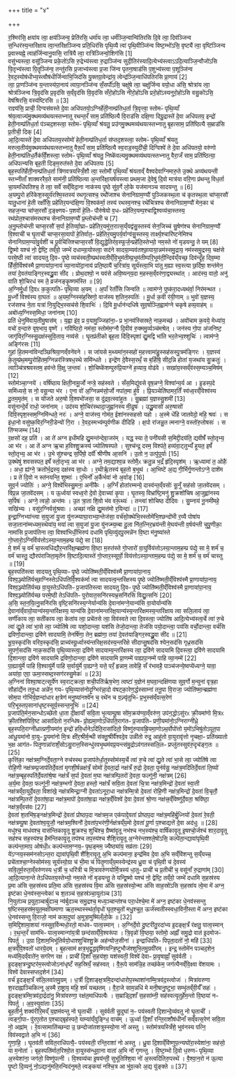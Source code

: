+++
title = "४"

+++


  
र॒श्मिर॑सि॒ क्षया॑य त्वा॒ क्षय॑ञ्जिन्व॒ प्रेति॑रसि॒ धर्मा॑य त्वा॒ धर्म॑ञ्जि॒न्वान्वि॑तिरसि दि॒वे त्वा॒ दिव॑ञ्जिन्व स॒न्धिर॑स्य॒न्तरि॑क्षाय त्वा॒न्तरि॑क्षञ्जिन्व प्रति॒धिर॑सि पृथि॒व्यै त्वा॑ पृथि॒वीञ्जि॑न्व विष्ट॒म्भो॑ऽसि॒ वृष्ट्यै॑ त्वा॒ वृष्टि॑ञ्जिन्व प्र॒वास्यह्ने॒ त्वाह॑र्जिन्वानु॒वासि॒ रात्रि॑यै त्वा॒ रात्रि॑ञ्जिन्वो॒शिग॑सि [1]  
वसु॑भ्यस्त्वा॒ वसू॑ञ्जिन्व प्रके॒तो॑ऽसि रु॒द्रेभ्य॑स्त्वा रु॒द्राञ्जि॑न्व सुदी॒तिर॑स्यादि॒त्येभ्य॑स्त्वाऽऽदि॒त्याञ्जि॒न्वौजो॑ऽसि पि॒तृभ्य॑स्त्वा पि॒तॄञ्जि॑न्व॒ तन्तु॑रसि प्र॒जाभ्य॑स्त्वा प्र॒जा जि॑न्व पृतना॒षाड॑सि प॒शुभ्य॑स्त्वा प॒शूञ्जि॑न्व रे॒वद॒स्योष॑धीभ्य॒स्त्वौष॑धीर्जिन्वाभि॒जिद॑सि यु॒क्तग्रा॒वेन्द्रा॑य॒ त्वेन्द्र॑ञ्जि॒न्वाधि॑पतिरसि प्रा॒णाय॑ [2]  
त्वा॒ प्रा॒णञ्जि॑न्व य॒न्तास्य॑पा॒नाय॑ त्वापा॒नञ्जि॑न्व सँ॒सर्पो॑ऽसि॒ चक्षु॑षे त्वा॒ चक्षु॑र्जिन्व वयो॒धा अ॑सि॒ श्रोत्रा॑य त्वा॒ श्रोत्र॑ञ्जिन्व त्रि॒वृद॑सि प्र॒वृद॑सि स॒व्ँवृद॑सि वि॒वृद॑सि सँरो॒हो॑ऽसि नीरो॒हो॑ऽसि प्ररो॒हो॑ऽस्यनुरो॒हो॑ऽसि वसु॒को॑ऽसि॒ वेष॑श्रिरसि॒ वस्य॑ष्टिरसि ॥ [3]  
राज्ञ्य॑सि॒ प्राची॒ दिग्वस॑वस्ते दे॒वा अधि॑पतयो॒ऽग्निर्हे॑ती॒नाम्प्र॑तिध॒र्ता त्रि॒वृत्त्वा॒ स्तोमᳶ॑ पृथि॒व्याँ श्र॑य॒त्वाज्य॑मु॒क्थमव्य॑थयत्स्तभ्नातु रथन्त॒रँ साम॒ प्रति॑ष्ठित्यै वि॒राड॑सि दक्षि॒णा दिग्रु॒द्रास्ते॑ दे॒वा अधि॑पतय॒ इन्द्रो॑ हेती॒नाम्प्र॑तिध॒र्ता प॑ञ्चद॒शस्त्वा॒ स्तोमᳶ॑ पृथि॒व्याँ श्र॑यतु॒ प्रउ॑गमु॒क्थमव्य॑थयत्स्तभ्नातु बृ॒हत्साम॒ प्रति॑ष्ठित्यै स॒म्राड॑सि प्र॒तीची॒ दिक् [4]  
आ॒दि॒त्यास्ते॑ दे॒वा अधि॑पतय॒स्सोमो॑ हेती॒नाम्प्र॑तिध॒र्ता स॑प्तद॒शस्त्वा॒ स्तोमᳶ॑ पृथि॒व्याँ श्र॑यतु मरुत्व॒तीय॑मु॒क्थमव्य॑थयत्स्तभ्नातु वैरू॒पँ साम॒ प्रति॑ष्ठित्यै स्व॒राड॒स्युदी॑ची॒ दिग्विश्वे॑ ते दे॒वा अधि॑पतयो॒ वरु॑णो हेती॒नाम्प्र॑तिध॒र्तैक॑विँ॒शस्त्वा॒ स्तोमᳶ॑ पृथि॒व्याँ श्र॑यतु॒ निष्के॑वल्यमु॒क्थमव्य॑थयत्स्तभ्नातु वैरा॒जँ साम॒ प्रति॑ष्ठित्या॒ अधि॑पत्न्यसि बृह॒ती दिङ्म॒रुत॑स्ते दे॒वा अधि॑पतयः [5]  
बृह॒स्पति॑र्हेती॒नाम्प्र॑तिध॒र्ता त्रि॑णवत्रयस्त्रिँ॒शौ त्वा॒ स्तोमौ॑ पृथि॒व्याँ श्र॑यताव्ँ वैश्वदेवाग्निमारु॒ते उ॒क्थे अव्य॑थयन्ती स्तभ्नीताँ शाक्वररैव॒ते साम॑नी॒ प्रति॑ष्ठित्या अ॒न्तरि॑क्षा॒यर्ष॑यस्त्वा प्रथम॒जा दे॒वेषु॑ दि॒वो मात्र॑या वरि॒णा प्र॑थन्तु विध॒र्ता चा॒यमधि॑पतिश्च॒ ते त्वा॒ सर्वे॑ सव्ँविदा॒ना नाक॑स्य पृ॒ष्ठे सु॑व॒र्गे लो॒के यज॑मानञ्च सादयन्तु ॥ [6]  
अ॒यम्पु॒रो हरि॑केश॒स्सूर्य॑रश्मि॒स्तस्य॑ रथगृ॒त्सश्च॒ रथौ॑जाश्च सेनानिग्राम॒ण्यौ॑ पुञ्जिकस्थ॒ला च॑ कृतस्थ॒ला चा॑प्स॒रसौ॑ यातु॒धाना॑ हे॒ती रक्षाँ॑सि॒ प्रहे॑तिर॒यन्द॑क्षि॒णा वि॒श्वक॑र्मा॒ तस्य॑ रथस्व॒नश्च॒ रथे॑चित्रश्च सेनानिग्राम॒ण्यौ॑ मेन॒का च॑ सहज॒न्या चा॑प्स॒रसौ॑ द॒ङ्क्ष्णवᳶ॑ प॒शवो॑ हे॒तिᳶ पौरु॑षेयो व॒धᳶ प्रहे॑तिर॒यम्प॒श्चाद्वि॒श्वव्य॑चा॒स्तस्य॒ रथ॑प्रोत॒श्चास॑मरथश्च सेनानिग्राम॒ण्यौ॑ प्र॒म्लोच॑न्ती च [7]  
अ॒नु॒म्लोच॑न्ती चाप्स॒रसौ॑ स॒र्पा हे॒तिर्व्या॒घ्राᳶ प्रहे॑तिर॒यमु॑त्त॒रात्स॒य्ँयद्व॑सु॒स्तस्य॑ सेन॒जिच्च॑ सु॒षेण॑श्च सेनानिग्राम॒ण्यौ॑ वि॒श्वाची॑ च घृ॒ताची॑ चाप्स॒रसा॒वापो॑ हे॒तिर्वात॒ᳶ प्रहे॑तिर॒यमु॒पर्य॒र्वाग्व॑सु॒स्तस्य॒ तार्क्ष्य॒श्चारि॑ष्टनेमिश्च सेनानिग्राम॒ण्या॑वु॒र्वशी॑ च पू॒र्वचि॑त्तिश्चाप्स॒रसौ॑ वि॒द्युद्धे॒तिर॑व॒स्फूर्ज॒न्प्रहे॑ति॒स्तेभ्यो॒ नम॒स्ते नो॑ मृडयन्तु॒ ते यम् [8]  
द्वि॒ष्मो यश्च॑ नो॒ द्वेष्टि॒ तव्ँवो॒ जम्भे॑ दधाम्या॒योस्त्वा॒ सद॑ने सादया॒म्यव॑तश्छा॒याया॒न्नम॑स्समु॒द्राय॒ नम॑स्समु॒द्रस्य॒ चक्ष॑से परमे॒ष्ठी त्वा॑ सादयतु दि॒वᳶ पृ॒ष्ठे व्यच॑स्वती॒म्प्रथ॑स्वतीव्ँवि॒भूम॑तीम्प्र॒भूम॑तीम्परि॒भूम॑ती॒न्दिव॑य्ँयच्छ॒ दिव॑न्दृँह॒ दिव॒म्मा हिँ॑सी॒र्विश्व॑स्मै प्रा॒णाया॑पा॒नाय॑ व्या॒नायो॑दा॒नाय॑ प्रति॒ष्ठायै॑ च॒रित्रा॑य॒ सूर्य॑स्त्वा॒भि पा॑तु म॒ह्या स्व॒स्त्या छ॒र्दिषा॒ शन्त॑मेन॒ तया॑ दे॒वत॑याङ्गिर॒स्वद्ध्रु॒वा सी॑द । प्रोथ॒दश्वो॒ न यव॑से अवि॒ष्यन्‌य॒दा म॒हस्स॒व्ँवर॑णा॒द्व्यस्था॑त् । आद॑स्य॒ वातो॒ अनु॑ वाति शो॒चिरध॑ स्म ते॒ व्रज॑नङ्कृ॒ष्णम॑स्ति ॥ [9]  
अ॒ग्निर्मू॒र्धा दि॒वᳵ क॒कुत्पतिᳶ॑ पृथि॒व्या अ॒यम् । अ॒पाँ रेताँ॑सि जिन्वति ॥ त्वाम॑ग्ने॒ पुष्क॑रा॒दध्यथ॑र्वा॒ निर॑मन्थत । मू॒र्ध्नो विश्व॑स्य वा॒घतः॑ ॥ अ॒यम॒ग्निस्स॑ह॒स्रिणो॒ वाज॑स्य श॒तिन॒स्पतिः॑ । मू॒र्धा क॒वी र॑यी॒णाम् ॥ भुवो॑ य॒ज्ञस्य॒ रज॑सश्च ने॒ता यत्रा॑ नि॒युद्भि॒स्सच॑से शि॒वाभिः॑ । दि॒वि मू॒र्धान॑न्दधिषे सुव॒र्षाञ्जि॒ह्वाम॑ग्ने चकृषे हव्य॒वाह॑म् ॥ अबो॑ध्य॒ग्निस्स॒मिधा॒ जना॑नाम् [10]  
प्रति॑ धे॒नुमि॑वाय॒तीमु॒षास॑म् । य॒ह्वा इ॑व॒ प्र व॒यामु॒ज्जिहा॑ना॒ᳶ प्र भा॒नव॑स्सिस्रते॒ नाक॒मच्छ॑ । अवो॑चाम क॒वये॒ मेध्या॑य॒ वचो॑ व॒न्दारु॑ वृष॒भाय॒ वृष्णे॑ । गवि॑ष्ठिरो॒ नम॑सा॒ स्तोम॑म॒ग्नौ दि॒वीव॑ रु॒क्ममु॒र्व्यञ्च॑मश्रेत् । जन॑स्य गो॒पा अ॑जनिष्ट॒ जागृ॑विर॒ग्निस्सु॒दक्ष॑स्सुवि॒ताय॒ नव्य॑से । घृ॒तप्र॑तीको बृह॒ता दि॑वि॒स्पृशा॑ द्यु॒मद्वि भा॑ति भर॒तेभ्य॒श्शुचिः॑ । त्वाम॑ग्ने॒ अङ्गि॑रसः [11]  
गुहा॑ हि॒तमन्व॑विन्दञ्छिश्रिया॒णव्ँवने॑वने । स जा॑यसे म॒थ्यमा॑न॒स्सहो॑ म॒हत्त्वामा॑हु॒स्सह॑सस्पु॒त्रम॑ङ्गिरः । य॒ज्ञस्य॑ के॒तुम्प्र॑थ॒मम्पु॒रोहि॑तम॒ग्निन्नर॑स्त्रिषध॒स्थे समि॑न्धते । इन्द्रे॑ण दे॒वैस्स॒रथँ॒ स ब॒र्हिषि॒ सीद॒न्नि होता॑ य॒जथा॑य सु॒क्रतुः॑ । त्वाञ्चि॑त्रश्रवस्तम॒ हव॑न्ते वि॒क्षु ज॒न्तवः॑ । शो॒चिष्के॑शम्पुरुप्रि॒याग्ने॑ ह॒व्याय॒ वोढ॑वे । सखा॑य॒स्सव्ँव॑स्स॒म्यञ्च॒मिष॑म् [12]  
स्तोम॑ञ्चा॒ग्नये॑ । वर्षि॑ष्ठाय क्षिती॒नामू॒र्जो नप्त्रे॒ सह॑स्वते । सँस॒मिद्यु॑वसे वृष॒न्नग्ने॒ विश्वा॑न्य॒र्य आ । इ॒डस्प॒दे समि॑ध्यसे॒ स नो॒ वसू॒न्या भ॑र । ए॒ना वो॑ अ॒ग्निन्नम॑सो॒र्जो नपा॑त॒मा हु॑वे । प्रि॒यञ्चेति॑ष्ठमर॒तिँ स्व॑ध्व॒रव्ँविश्व॑स्य दू॒तम॒मृत॑म् । स यो॑जते अरु॒षो वि॒श्वभो॑जसा॒ स दु॑द्रव॒त्स्वा॑हुतः । सु॒ब्रह्मा॑ य॒ज्ञस्सु॒शमी॑ [13]  
वसू॑नान्दे॒वँ राधो॒ जना॑नाम् । उद॑स्य शो॒चिर॑स्थादा॒जुह्वा॑नस्य मी॒ढुषः॑ । उद्धू॒मासो॑ अरु॒षासो॑ दिवि॒स्पृश॒स्सम॒ग्निमि॑न्धते॒ नरः॑ । अग्ने॒ वाज॑स्य॒ गोम॑त॒ ईशा॑नस्सहसो यहो । अ॒स्मे धे॑हि जातवेदो॒ महि॒ श्रवः॑ । स इ॑धा॒नो वसु॑ष्क॒विर॒ग्निरी॒डेन्यो॑ गि॒रा । रे॒वद॒स्मभ्य॑म्पुर्वणीक दीदिहि । क्ष॒पो रा॑जन्नु॒त त्मनाग्ने॒ वस्तो॑रु॒तोषसः॑ । स ति॑ग्मजम्भ [14]  
र॒क्षसो॑ दह॒ प्रति॑ । आ ते॑ अग्न इधीमहि द्यु॒मन्त॑न्देवा॒जर॑म् । यद्ध॒ स्या ते॒ पनी॑यसी स॒मिद्दी॒दय॑ति॒ द्यवीषँ॑ स्तो॒तृभ्य॒ आ भ॑र । आ ते॑ अग्न ऋ॒चा ह॒विश्शु॒क्रस्य॑ ज्योतिषस्पते । सुश्च॑न्द्र॒ दस्म॒ विश्प॑ते॒ हव्य॑वा॒ट्तुभ्यँ॑ हूयत॒ इषँ॑ स्तो॒तृभ्य॒ आ भ॑र । उ॒भे सु॑श्चन्द्र स॒र्पिषो॒ दर्वी॑ श्रीणीष आ॒सनि॑ । उ॒तो न॒ उत्पु॑पूर्याः [15]  
उ॒क्थेषु॑ शवसस्पत॒ इषँ॑ स्तो॒तृभ्य॒ आ भ॑र । अग्ने॒ तम॒द्याश्व॒न्न स्तोमै॒ᳵ क्रतु॒न्न भ॒द्रँ हृ॑दि॒स्पृश॑म् । ऋ॒ध्यामा॑ त॒ ओहैः॑ । अधा॒ ह्य॑ग्ने॒ क्रतो॑र्भ॒द्रस्य॒ दक्ष॑स्य सा॒धोः । र॒थीर्ऋ॒तस्य॑ बृह॒तो ब॒भूथ॑ । आ॒भिष्टे॑ अ॒द्य गी॒र्भिर्गृ॒णन्तोऽग्ने॒ दाशे॑म । प्र ते॑ दि॒वो न स्त॑नयन्ति॒ शुष्माः॑ । ए॒भिर्नो॑ अ॒र्कैर्भवा॑ नो अ॒र्वाङ् [16]  
सुव॒र्न ज्योतिः॑ । अग्ने॒ विश्वे॑भिस्सु॒मना॒ अनी॑कैः । अ॒ग्निँ होता॑रम्मन्ये॒ दास्व॑न्त॒व्ँवसोः॑ सू॒नुँ सह॑सो जा॒तवे॑दसम् । विप्र॒न्न जा॒तवे॑दसम् । य ऊ॒र्ध्वया॑ स्वध्व॒रो दे॒वो दे॒वाच्या॑ कृ॒पा । घृ॒तस्य॒ विभ्रा॑ष्टि॒मनु॑ शु॒क्रशो॑चिष आ॒जुह्वा॑नस्य स॒र्पिषः॑ । अग्ने॒ त्वन्नो॒ अन्त॑मः । उ॒त त्रा॒ता शि॒वो भ॑व वरू॒थ्यः॑ । तन्त्वा॑ शोचिष्ठ दीदिवः । सु॒म्नाय॑ नू॒नमी॑महे॒ सखि॑भ्यः । वसु॑र॒ग्निर्वसु॑श्रवाः । अच्छा॑ नक्षि द्यु॒मत्त॑मो र॒यिन्दाः॑ ॥ [17]  
इ॒न्द्रा॒ग्निभ्या॑न्त्वा स॒युजा॑ यु॒जा यु॑नज्म्याघा॒राभ्या॒न्तेज॑सा॒ वर्च॑सो॒क्थेभि॒स्स्तोमे॑भि॒श्छन्दो॑भी र॒य्यै पोषा॑य सजा॒ताना॑म्मध्यम॒स्थेया॑य॒ मया॑ त्वा स॒युजा॑ यु॒जा यु॑नज्म्य॒म्बा दु॒ला नि॑त॒त्निर॒भ्रय॑न्ती मे॒घय॑न्ती व॒र्षय॑न्ती चुपु॒णीका॒ नामा॑सि प्र॒जाप॑तिना त्वा॒ विश्वा॑भिर्धी॒भिरुप॑ दधामि पृथि॒व्यु॑दपु॒रमन्ने॑न वि॒ष्टा म॑नु॒ष्या॑स्ते गो॒प्तारो॒ऽग्निर्विय॑त्तोऽस्या॒न्ताम॒हम्प्र प॑द्ये॒ सा [18]  
मे॒ शर्म॑ च॒ वर्म॑ चा॒स्त्वधि॑द्यौर॒न्तरि॑क्ष॒म्ब्रह्म॑णा वि॒ष्टा म॒रुत॑स्ते गो॒प्तारो॑ वा॒युर्विय॑त्तोऽस्या॒न्ताम॒हम्प्र प॑द्ये॒ सा मे॒ शर्म॑ च॒ वर्म॑ चास्तु॒ द्यौरप॑राजिता॒मृते॑न वि॒ष्टादि॒त्यास्ते॑ गो॒प्तार॒स्सूर्यो॒ विय॑त्तोऽस्या॒न्ताम॒हम्प्र प॑द्ये॒ सा मे॒ शर्म॑ च॒ वर्म॑ चास्तु ॥ [19]  
बृह॒स्पति॑स्त्वा सादयतु पृथि॒व्याᳶ पृ॒ष्ठे ज्योति॑ष्मती॒व्ँविश्व॑स्मै प्रा॒णाया॑पा॒नाय॒ विश्व॒ञ्ज्योति॑र्यच्छा॒ग्निस्तेऽधि॑पतिर्वि॒श्वक॑र्मा त्वा सादयत्व॒न्तरि॑क्षस्य पृ॒ष्ठे ज्योति॑ष्मती॒व्ँविश्व॑स्मै प्रा॒णाया॑पा॒नाय॒ विश्व॒ञ्ज्योति॑र्यच्छ वा॒युस्तेऽधि॑पतिᳶ प्र॒जाप॑तिस्त्वा सादयतु दि॒वᳶ पृ॒ष्ठे ज्योति॑ष्मती॒व्ँविश्व॑स्मै प्रा॒णाया॑पा॒नाय॒ विश्व॒ञ्ज्योति॑र्यच्छ परमे॒ष्ठी तेऽधि॑पतिᳶ पुरोवात॒सनि॑रस्यभ्र॒सनि॑रसि विद्यु॒त्सनिः॑ [20]  
अ॒सि॒ स्त॒न॒यि॒त्नु॒सनि॑रसि वृष्टि॒सनि॑रस्य॒ग्नेर्यान्य॑सि दे॒वाना॑मग्ने॒यान्य॑सि वा॒योर्यान्य॑सि दे॒वाना॑व्ँवायो॒यान्य॑स्य॒न्तरि॑क्षस्य॒ यान्य॑सि दे॒वाना॑मन्तरिक्ष॒यान्य॑स्य॒न्तरि॑क्षमस्य॒न्तरि॑क्षाय त्वा सलि॒लाय॑ त्वा॒ सर्णी॑काय त्वा॒ सती॑काय त्वा॒ केता॑य त्वा॒ प्रचे॑तसे त्वा॒ विव॑स्वते त्वा दि॒वस्त्वा॒ ज्योति॑ष आदि॒त्येभ्य॑स्त्व॒र्चे त्वा॑ रु॒चे त्वा॑ द्यु॒ते त्वा॑ भा॒से त्वा॒ ज्योति॑षे त्वा यशो॒दान्त्वा॒ यश॑सि तेजो॒दान्त्वा॒ तेज॑सि पयो॒दान्त्वा॒ पय॑सि वर्चो॒दान्त्वा॒ वर्च॑सि द्रविणो॒दान्त्वा॒ द्रवि॑णे सादयामि॒ तेनर्षि॑णा॒ तेन॒ ब्रह्म॑णा॒ तया॑ दे॒वत॑याङ्गिर॒स्वद्ध्रु॒वा सी॑द ॥ [21]  
भू॒य॒स्कृद॑सि वरिव॒स्कृद॑सि॒ प्राच्य॑स्यू॒र्ध्वास्य॑न्तरिक्ष॒सद॑स्य॒न्तरि॑क्षे सीदाप्सु॒षद॑सि श्येन॒सद॑सि गृध्र॒सद॑सि सुपर्ण॒सद॑सि नाक॒सद॑सि पृथि॒व्यास्त्वा॒ द्रवि॑णे सादयाम्य॒न्तरि॑क्षस्य त्वा॒ द्रवि॑णे सादयामि दि॒वस्त्वा॒ द्रवि॑णे सादयामि दि॒शान्त्वा॒ द्रवि॑णे सादयामि द्रविणो॒दान्त्वा॒ द्रवि॑णे सादयामि प्रा॒णम्मे॑ पाह्यपा॒नम्मे॑ पाहि व्या॒नम्मे॑ [22]  
पा॒ह्यायु॑र्मे पाहि वि॒श्वायु॑र्मे पाहि स॒र्वायु॑र्मे पा॒ह्यग्ने॒ यत्ते॒ परँ॒ हृन्नाम॒ तावेहि॒ सँ र॑भावहै॒ पाञ्च॑जन्ये॒ष्वप्ये॑ध्यग्ने॒ यावा॒ अया॑वा॒ एवा॒ ऊमा॒स्सब्द॒स्सग॑रस्सु॒मेकः॑ ॥ [23]  
अ॒ग्निना॑ विश्वा॒षाट्त्सूर्ये॑ण स्व॒राट्क्रत्वा॒ शची॒पति॑र्ऋष॒भेण॒ त्वष्टा॑ य॒ज्ञेन॑ म॒घवा॒न्दक्षि॑णया सुव॒र्गो म॒न्युना॑ वृत्र॒हा सौहा॑र्द्येन तनू॒धा अन्ने॑न॒ गयᳶ॑ पृथि॒व्यास॑नोदृ॒ग्भिर॑न्ना॒दो व॑षट्का॒रेण॒र्द्धस्साम्ना॑ तनू॒पा वि॒राजा॒ ज्योति॑ष्मा॒न्ब्रह्म॑णा सोम॒पा गोभि॑र्य॒ज्ञन्दा॑धार क्ष॒त्रेण॑ मनु॒ष्या॑नश्वे॑न च॒ रथे॑न च व॒ज्र्यृ॑तुभिᳶ॑ प्र॒भुस्स॑व्ँवत्स॒रेण॑ परि॒भूस्तप॒साना॑धृष्ट॒स्सूर्य॒स्सन्त॒नूभिः॑ ॥ [24]  
प्र॒जाप॑ति॒र्मन॒सान्धोऽच्छे॑तो धा॒ता दी॒क्षायाँ॑ सवि॒ता भृ॒त्याम्पू॒षा सो॑म॒क्रय॑ण्या॒व्ँवरु॑ण॒ उप॑न॒द्धोऽसु॑रᳵ क्री॒यमा॑णो मि॒त्रᳵ क्री॒तश्शि॑पिवि॒ष्ट आसा॑दितो न॒रन्धि॑षᳶ प्रो॒ह्यमा॒णोऽधि॑पति॒राग॑तᳶ प्र॒जाप॑तिᳶ प्रणी॒यमा॑नो॒ऽग्निराग्नी॑ध्रे॒ बृह॒स्पति॒राग्नी॑ध्रात्प्रणी॒यमा॑न॒ इन्द्रो॑ हवि॒र्धानेऽदि॑ति॒रासा॑दितो॒ विष्णु॑रुपावह्रि॒यमा॒णोऽथ॒र्वोपो॑त्तो य॒मो॑ऽभिषु॑तोऽपूत॒पा आ॑धू॒यमा॑नो वा॒युᳶ पू॒यमा॑नो मि॒त्रः क्षी॑र॒श्रीर्म॒न्थी स॑क्तु॒श्रीर्वै॑श्वदे॒व उन्नी॑तो रुद्र॒ आहु॑तो वा॒युरावृ॑त्तो नृ॒चक्षा॒ᳶ प्रति॑ख्यातो भ॒क्ष आग॑तᳶ पितृ॒णान्ना॑राशँ॒सोऽसु॒रात्त॒स्सिन्धु॑रवभृ॒थम॑वप्र॒यन्त्स॑मु॒द्रोऽव॑गतस्सलि॒लᳶ प्रप्लु॑तस्सुव॑रु॒दृच॑ङ्ग॒तः ॥ [25]  
कृत्ति॑का॒ नक्ष॑त्रम॒ग्निर्दे॒वता॒ग्ने रुच॑स्स्थ प्र॒जाप॑तेर्धा॒तुस्सोम॑स्य॒र्चे त्वा॑ रु॒चे त्वा॑ द्यु॒ते त्वा॑ भा॒से त्वा॒ ज्योति॑षे त्वा रोहि॒णी नक्ष॑त्रम्प्र॒जाप॑तिर्दे॒वता॑ मृगशी॒र्षन्नक्ष॑त्रँ॒ सोमो॑ दे॒वता॒र्द्रा नक्ष॑त्रँ रु॒द्रो दे॒वता॒ पुन॑र्वसू॒ नक्ष॑त्र॒मदि॑तिर्दे॒वता॑ ति॒ष्यो॑ नक्ष॑त्र॒म्बृह॒स्पति॑र्दे॒वता॑श्रे॒षा नक्ष॑त्रँ स॒र्पा दे॒वता॑ म॒घा नक्ष॑त्रम्पि॒तरो॑ दे॒वता॒ फल्गु॑नी॒ नक्ष॑त्रम् [26]  
अ॒र्य॒मा दे॒वता॒ फल्गु॑नी॒ नक्ष॑त्र॒म्भगो॑ दे॒वता॒ हस्तो॒ नक्ष॑त्रँ सवि॒ता दे॒वता॑ चि॒त्रा नक्ष॑त्र॒मिन्द्रो॑ दे॒वता॑ स्वा॒ती नक्ष॑त्रव्ँवा॒युर्दे॒वता॒ विशा॑खे॒ नक्ष॑त्रमिन्द्रा॒ग्नी दे॒वता॑ऽनूरा॒धा नक्ष॑त्रम्मि॒त्रो दे॒वता॑ रोहि॒णी नक्ष॑त्र॒मिन्द्रो॑ दे॒वता॑ वि॒चृतौ॒ नक्ष॑त्रम्पि॒तरो॑ दे॒वता॑षा॒ढा नक्ष॑त्र॒मापो॑ दे॒वता॑षा॒ढा नक्ष॑त्र॒व्ँविश्वे॑ दे॒वा दे॒वता॑ श्रो॒णा नक्ष॑त्त्र॒व्ँविष्णु॑र्दे॒वता॒ श्रवि॑ष्ठा॒ नक्ष॑त्र॒व्ँवस॑वः [27]  
दे॒वता॑ श॒तभि॑ष॒ङ्नक्ष॑त्र॒मिन्द्रो॑ दे॒वता॑ प्रोष्ठप॒दा नक्ष॑त्रम॒ज एक॑पाद्दे॒वता॑ प्रोष्ठप॒दा नक्ष॑त्र॒महि॑र्बु॒ध्नियो॑ दे॒वता॑ रे॒वती॒ नक्ष॑त्रम्पू॒षा दे॒वता॑श्व॒युजौ॒ नक्ष॑त्रम॒श्विनौ॑ दे॒वता॑प॒भर॑णी॒र्नक्ष॑त्रय्ँय॒मो दे॒वता॑ पू॒र्णा प॒श्चाद्यत्ते॑ दे॒वा अद॑धुः ॥ [28]  
मधु॑श्च॒ माध॑वश्च॒ वास॑न्तिकावृ॒तू शु॒क्रश्च॒ शुचि॑श्च॒ ग्रैष्मा॑वृ॒तू नभ॑श्च नभ॒स्य॑श्च॒ वार्षि॑कावृ॒तू इ॒षश्चो॒र्जश्च॑ शार॒दावृ॒तू सह॑श्च सह॒स्य॑श्च॒ हैम॑न्तिकावृ॒तू तप॑श्च तप॒स्य॑श्च शैशि॒रावृ॒तू अ॒ग्नेर॑न्तश्श्ले॒षो॑ऽसि॒ कल्पे॑ता॒न्द्यावा॑पृथि॒वी कल्प॑न्ता॒माप॒ ओष॑धी॒ᳵ कल्प॑न्ताम॒ग्नय॒ᳶ पृथ॒ङ्मम॒ ज्यैष्ठ्या॑य॒ सव्र॑ताः [29]  
ये॑ऽग्नय॒स्सम॑नसोऽन्त॒रा द्यावा॑पृथि॒वी शै॑शि॒रावृ॒तू अ॒भि कल्प॑माना॒ इन्द्र॑मिव दे॒वा अ॒भि सव्ँवि॑शन्तु स॒य्ँयच्च॒ प्रचे॑ताश्चा॒ग्नेस्सोम॑स्य॒ सूर्य॑स्यो॒ग्रा च॑ भी॒मा च॑ पितृ॒णाय्ँय॒मस्येन्द्र॑स्य ध्रु॒वा च॑ पृथि॒वी च॑ दे॒वस्य॑ सवि॒तुर्म॒रुता॒व्ँवरु॑णस्य ध॒र्त्री च॒ धरि॑त्री च मि॒त्रावरु॑णयोर्मि॒त्रस्य॑ धा॒तुᳶ प्राची॑ च प्र॒तीची॑ च॒ वसू॑नाँ रु॒द्राणा॑म् [30]  
आ॒दि॒त्याना॒न्ते तेऽधि॑पतय॒स्तेभ्यो॒ नम॒स्ते नो॑ मृडयन्तु॒ ते यन्द्वि॒ष्मो यश्च॑ नो॒ द्वेष्टि॒ तव्ँवो॒ जम्भे॑ दधामि स॒हस्र॑स्य प्र॒मा अ॑सि स॒हस्र॑स्य प्रति॒मा अ॑सि स॒हस्र॑स्य वि॒मा अ॑सि स॒हस्र॑स्यो॒न्मा अ॑सि साह॒स्रो॑ऽसि स॒हस्रा॑य त्वे॒मा मे॑ अग्न॒ इष्ट॑का धे॒नव॑स्स॒न्त्वेका॑ च श॒तञ्च॑ स॒हस्र॑ञ्चा॒युत॑ञ्च [31]  
नि॒युत॑ञ्च प्र॒युत॒ञ्चार्बु॑दञ्च॒ न्य॑र्बुदञ्च समु॒द्रश्च॒ मध्य॒ञ्चान्त॑श्च परा॒र्धश्चे॒मा मे॑ अग्न॒ इष्ट॑का धे॒नव॑स्सन्तु ष॒ष्टिस्स॒हस्र॑म॒युत॒मक्षी॑यमाणा ऋत॒स्थास्स्थ॑र्ता॒वृधो॑ घृत॒श्चुतो॑ मधु॒श्चुत॒ ऊर्ज॑स्वतीस्स्वधा॒विनी॒स्ता मे॑ अग्न॒ इष्ट॑का धे॒नव॑स्सन्तु वि॒राजो॒ नाम॑ काम॒दुघा॑ अ॒मुत्रा॒मुष्मि॑ल्ँलो॒के ॥ [32]  
स॒मिद्दि॒शामा॒शया॑ नस्सुव॒र्विन्मधो॒रतो॒ माध॑वᳶ पात्व॒स्मान् । अ॒ग्निर्दे॒वो दु॒ष्टरी॑तु॒रदा॑भ्य इ॒दङ्क्ष॒त्रँ र॑क्षतु॒ पात्व॒स्मान् । र॒थ॒न्त॒रँ साम॑भिᳶ पात्व॒स्मान्गा॑य॒त्री छन्द॑साव्ँवि॒श्वरू॑पा । त्रि॒वृन्नो॑ वि॒ष्ठया॒ स्तोमो॒ अह्नाँ॑ समु॒द्रो वात॑ इ॒दमोजᳶ॑ पिपर्तु । उ॒ग्रा दि॒शाम॒भिभू॑तिर्वयो॒धाश्शुचि॑श्शु॒क्रे अह॑न्योज॒सीना॑ । इन्द्राधि॑पतिᳶ पिपृता॒दतो॑ नो॒ महि॑ [33]  
क्ष॒त्रव्ँवि॒श्वतो॑ धारये॒दम् । बृ॒हत्साम॑ क्षत्र॒भृद्वृ॒द्धवृ॑ष्णियन्त्रि॒ष्टुभौज॑श्शुभि॒तमु॒ग्रवी॑रम् । इन्द्र॒ स्तोमे॑न पञ्चद॒शेन॒ मध्य॑मि॒दव्ँवाते॑न॒ सग॑रेण रक्ष । प्राची॑ दि॒शाँ स॒हय॑शा॒ यश॑स्वती॒ विश्वे॑ देवाᳶ प्रा॒वृषाह्नाँ॒ सुव॑र्वती । इ॒दङ्क्ष॒त्रन्दु॒ष्टर॑म॒स्त्वोजोऽना॑धृष्टँ सह॒स्रियँ॒ सह॑स्वत् । वै॒रू॒पे साम॑न्नि॒ह तच्छ॑केम॒ जग॑त्यैनव्ँवि॒क्ष्वा वे॑शयामः । विश्वे॑ देवास्सप्तद॒शेन॑ [34]  
वर्च॑ इ॒दङ्क्ष॒त्रँ स॑लि॒लवा॑तमु॒ग्रम् । ध॒र्त्री दि॒शाङ्क्ष॒त्रमि॒दन्दा॑धारोप॒स्थाशा॑नाम्मि॒त्रव॑द॒स्त्वोजः॑ । मित्रा॑वरुणा श॒रदाह्ना॑ञ्चिकित्नू अ॒स्मै रा॒ष्ट्राय॒ महि॒ शर्म॑ यच्छतम् । वै॒रा॒जे साम॒न्नधि॑ मे मनी॒षानु॒ष्टुभा॒ सम्भृ॑तव्ँवी॒र्यँ॑ सहः॑ । इ॒दङ्क्ष॒त्रम्मि॒त्रव॑दा॒र्द्रदा॑नु॒ मित्रा॑वरुणा॒ रक्ष॑त॒माधि॑पत्यैः । स॒म्राड्दि॒शाँ स॒हसा॑म्नी॒ सह॑स्वत्यृ॒तुर्हे॑म॒न्तो वि॒ष्ठया॑ नᳶ पिपर्तु । अ॒व॒स्युवा॑ताः [35]  
बृ॒ह॒तीर्नु शक्व॑रीरि॒मय्ँ य॒ज्ञम॑वन्तु नो घृ॒ताचीः॑ । सुव॑र्वती सु॒दुघा॑ न॒ᳶ पय॑स्वती दि॒शान्दे॒व्य॑वतु नो घृ॒ताची॑ । त्वङ्गो॒पाᳶ पु॑रए॒तोत प॒श्चाद्बृह॑स्पते॒ याम्या॑य्ँयुङ्ग्धि॒ वाच॑म् । ऊ॒र्ध्वा दि॒शाँ रन्ति॒राशौष॑धीनाँ सव्ँवत्स॒रेण॑ सवि॒ता नो॒ अह्ना॑म् । रे॒वत्सामाति॑च्छन्दा उ॒ छन्दोजा॑तशत्रुस्स्यो॒ना नो॑ अस्तु । स्तोम॑त्रयस्त्रिँशे॒ भुव॑नस्य पत्नि॒ विव॑स्वद्वाते अ॒भि नः॑ [36]  
गृ॒णा॒हि॒ । घृ॒तव॑ती सवित॒राधि॑पत्यै॒ᳶ पय॑स्वती॒ रन्ति॒राशा॑ नो अस्तु । ध्रु॒वा दि॒शाव्ँवि॑ष्णुप॒त्न्यघो॑रा॒स्येशा॑ना॒ सह॑सो॒ या म॒नोता॑ । बृह॒स्पति॑र्मात॒रिश्वो॒त वा॒युस्स॑न्धुवा॒ना वाता॑ अ॒भि नो॑ गृणन्तु । वि॒ष्ट॒म्भो दि॒वो ध॒रुणᳶ॑ पृथि॒व्या अ॒स्येशा॑ना॒ जग॑तो॒ विष्णु॑पत्नी । वि॒श्वव्य॑चा इ॒षय॑न्ती॒ सुभू॑तिश्शि॒वा नो॑ अ॒स्त्वदि॑तिरु॒पस्थे॑ । वै॒श्वा॒न॒रो न॑ ऊ॒त्या पृ॒ष्टो दि॒व्यनु॑ नो॒ऽद्यानु॑मति॒रन्विद॑नुमते॒ त्वङ्कया॑ नश्चि॒त्र आ भु॑व॒त्को अ॒द्य यु॑ङ्क्ते ॥ [37]  
